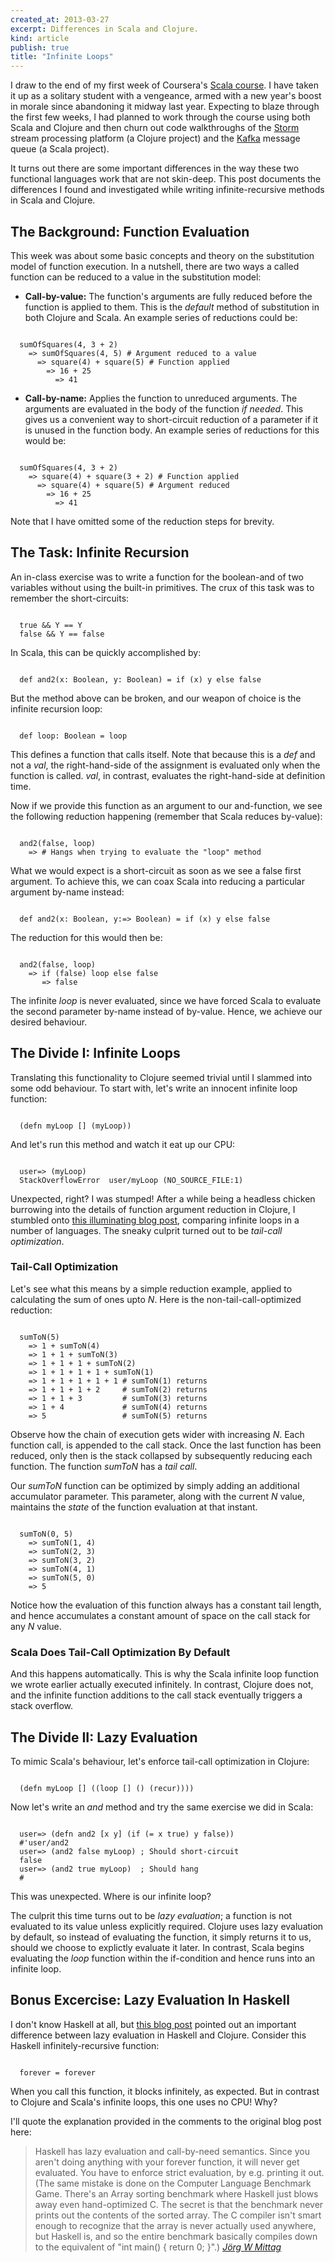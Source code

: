 ```yaml
---
created_at: 2013-03-27
excerpt: Differences in Scala and Clojure.
kind: article
publish: true
title: "Infinite Loops"
---
```


I draw to the end of my first week of Coursera's [Scala course][1]. I have
taken it up as a solitary student with a vengeance, armed with a new year's
boost in morale since abandoning it midway last year. Expecting to blaze through
the first few weeks, I had planned to work through the course using both Scala
and Clojure and then churn out code walkthroughs of the [Storm][2] stream processing
platform (a Clojure project) and the [Kafka][3] message queue (a Scala project).

It turns out there are some important differences in the way these two functional
languages work that are not skin-deep. This post documents the differences I found
and investigated while writing infinite-recursive methods in Scala and Clojure.

## The Background: Function Evaluation

This week was about some basic concepts and theory on the substitution model of
function execution. In a nutshell, there are two ways a called function can
be reduced to a value in the substitution model:

   * **Call-by-value:** The function's arguments are fully reduced before the
      function is applied to them. This is the *default* method of substitution
      in both Clojure and Scala. An example series of reductions could be:

<code class="python">
  sumOfSquares(4, 3 + 2)
    => sumOfSquares(4, 5) # Argument reduced to a value
      => square(4) + square(5) # Function applied
        => 16 + 25
          => 41
</code>

   * **Call-by-name:** Applies the function to unreduced arguments. The arguments
      are evaluated in the body of the function *if needed*. This gives us a
      convenient way to short-circuit reduction of a parameter if it is unused in
      the function body. An example series of reductions for this would be:

<code class="python">
  sumOfSquares(4, 3 + 2)
    => square(4) + square(3 + 2) # Function applied
      => square(4) + square(5) # Argument reduced
        => 16 + 25
          => 41
</code>

Note that I have omitted some of the reduction steps for brevity.

## The Task: Infinite Recursion

An in-class exercise was to write a function for the boolean-and of two variables without
using the built-in primitives. The crux of this task was to remember the short-circuits:

<code class="python">
  true && Y == Y
  false && Y == false
</code>

In Scala, this can be quickly accomplished by:

<code class="python">
  def and2(x: Boolean, y: Boolean) = if (x) y else false 
</code>

But the method above can be broken, and our weapon of choice is the infinite recursion loop:

<code class="python">
  def loop: Boolean = loop
</code>

This defines a function that calls itself. Note that because this is a *def* and not
a *val*, the right-hand-side of the assignment is evaluated only when the function is
called. *val*, in contrast, evaluates the right-hand-side at definition time.

Now if we provide this function as an argument to our and-function, we see the following
reduction happening (remember that Scala reduces by-value):

<code class="python">
  and2(false, loop)
    => # Hangs when trying to evaluate the "loop" method
</code>

What we would expect is a short-circuit as soon as we see a false first argument. To
achieve this, we can coax Scala into reducing a particular argument by-name instead:

<code class="python">
  def and2(x: Boolean, y:=> Boolean) = if (x) y else false
</code>

The reduction for this would then be:

<code class="python">
  and2(false, loop)
    => if (false) loop else false
       => false
</code>

The infinite *loop* is never evaluated, since we have forced Scala to evaluate the
second parameter by-name instead of by-value. Hence, we achieve our desired behaviour.

## The Divide I: Infinite Loops

Translating this functionality to Clojure seemed trivial until I slammed into some
odd behaviour. To start with, let's write an innocent infinite loop function:

<code class="python">
  (defn myLoop [] (myLoop))
</code>

And let's run this method and watch it eat up our CPU:

<code class="python">
  user=> (myLoop)
  StackOverflowError  user/myLoop (NO_SOURCE_FILE:1)
</code>

Unexpected, right? I was stumped! After a while being a headless chicken
burrowing into the details of function argument reduction in Clojure, I
stumbled onto [this illuminating blog post][4], comparing infinite loops
in a number of languages. The sneaky culprit turned out to be
*tail-call optimization*.

### Tail-Call Optimization

Let's see what this means by a simple reduction example, applied to calculating
the sum of ones upto *N*. Here is the non-tail-call-optimized reduction:

<code class="python">
  sumToN(5)
    => 1 + sumToN(4)
    => 1 + 1 + sumToN(3)
    => 1 + 1 + 1 + sumToN(2)
    => 1 + 1 + 1 + 1 + sumToN(1)
    => 1 + 1 + 1 + 1 + 1 # sumToN(1) returns
    => 1 + 1 + 1 + 2     # sumToN(2) returns
    => 1 + 1 + 3         # sumToN(3) returns
    => 1 + 4             # sumToN(4) returns
    => 5                 # sumToN(5) returns 
</code>

Observe how the chain of execution gets wider with increasing *N*. Each function call,
is appended to the call stack. Once the last function has been reduced, only then is
the stack collapsed by subsequently reducing each function. The function *sumToN*
has a *tail call*.

Our *sumToN* function can be optimized by simply
adding an additional accumulator parameter. This parameter, along with the current
*N* value, maintains the *state* of the function evaluation at that instant.

<code class="python">
  sumToN(0, 5)
    => sumToN(1, 4)
    => sumToN(2, 3)
    => sumToN(3, 2)
    => sumToN(4, 1)
    => sumToN(5, 0)
    => 5
</code>

Notice how the evaluation of this function always has a constant tail length, and hence
accumulates a constant amount of space on the call stack for any *N* value.

### Scala Does Tail-Call Optimization By Default

And this happens automatically. This is why the Scala infinite loop function we wrote
earlier actually executed infinitely. In contrast, Clojure does not, and the infinite
function additions to the call stack eventually triggers a stack overflow.

## The Divide II: Lazy Evaluation

To mimic Scala's behaviour, let's enforce tail-call optimization in Clojure:

<code class="lisp">
  (defn myLoop [] ((loop [] () (recur))))
</code>

Now let's write an *and* method and try the same exercise we did in Scala:

<code class="lisp">
  user=> (defn and2 [x y] (if (= x true) y false))
  #'user/and2
  user=> (and2 false myLoop) ; Should short-circuit
  false
  user=> (and2 true myLoop)  ; Should hang
  #<user$myLoop user$myLoop@4d91f801>
</code>

This was unexpected. Where is our infinite loop? 

The culprit this time turns out to be *lazy evaluation*; a function is not
evaluated to its value unless explicitly required. Clojure uses lazy evaluation
by default, so instead of evaluating the function, it simply returns it to
us, should we choose to explictly evaluate it later. In contrast, Scala
begins evaluating the *loop* function within the if-condition and hence
runs into an infinite loop.

## Bonus Excercise: Lazy Evaluation In Haskell

I don't know Haskell at all, but [this blog post][4] pointed out an important
difference between lazy evaluation in Haskell and Clojure. Consider this
Haskell infinitely-recursive function:

<code class="haskell">
  forever = forever
</code>

When you call this function, it blocks infinitely, as expected. But in contrast
to Clojure and Scala's infinite loops, this one uses no CPU! Why?

I'll quote the explanation provided in the comments to the original blog post here:

> Haskell has lazy evaluation and call-by-need semantics. Since you aren't doing anything with your forever function, it will never get evaluated. You have to enforce strict evaluation, by e.g. printing it out. (The same mistake is done on the Computer Language Benchmark Game. There's an Array sorting benchmark where Haskell just blows away even hand-optimized C. The secret is that the benchmark never prints out the contents of the sorted array. The C compiler isn't smart enough to recognize that the array is never actually used anywhere, but Haskell is, and so the entire benchmark basically compiles down to the equivalent of "int main() { return 0; }".)
> <cite><a href="http://paulbarry.com/articles/2009/09/02/infinite-recursion#comment-5326">Jörg W Mittag</a></cite>

[1]: https://class.coursera.org/progfun-2012-001/
[2]: https://github.com/nathanmarz/storm/
[3]: http://kafka.apache.org/
[4]: http://paulbarry.com/articles/2009/09/02/infinite-recursion
